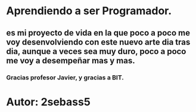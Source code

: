 # Aprendiendo a ser Programador.

## es mi **proyecto** de vida en la que poco a poco me voy desenvolviendo con este nuevo arte dia tras dia, aunque a veces sea muy duro, poco a poco me voy a desempeñar mas y mas.

### Gracias profesor Javier, y gracias a BIT.

# Autor: **2sebass5**

